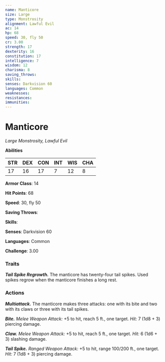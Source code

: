 ```yaml
---
name: Manticore
size: Large
type: Monstrosity
alignment: Lawful Evil
ac: 14
hp: 68
speed: 30, fly 50
cr: 3.00
strength: 17
dexterity: 16
constitution: 17
intelligence: 7
wisdom: 12
charisma: 8
saving_throws: 
skills: 
senses: Darkvision 60
languages: Common
weaknesses:
resistances:
immunities:
---
```


# Manticore

*Large Monstrosity, Lawful Evil*

**Abilities**

| STR | DEX | CON | INT | WIS | CHA |
| --- | --- | --- | --- | --- | --- |
| 17 | 16 | 17 | 7 | 12 | 8 |

**Armor Class**: 14

**Hit Points**: 68

**Speed**: 30, fly 50

**Saving Throws**: 

**Skills**: 

**Senses**: Darkvision 60

**Languages**: Common

**Challenge**: 3.00


### Traits
***Tail Spike Regrowth.*** The manticore has twenty-four tail spikes. Used spikes regrow when the manticore finishes a long rest.

### Actions
***Multiattack.*** The manticore makes three attacks: one with its bite and two with its claws or three with its tail spikes. 

***Bite.*** *Melee Weapon Attack:* +5 to hit, reach 5 ft., one target. *Hit:* 7 (1d8 + 3) piercing damage. 

***Claw.*** *Melee Weapon Attack:* +5 to hit, reach 5 ft., one target. *Hit:* 6 (1d6 + 3) slashing damage. 

***Tail Spike.*** *Ranged Weapon Attack:* +5 to hit, range 100/200 ft., one target. *Hit:* 7 (1d8 + 3) piercing damage.
